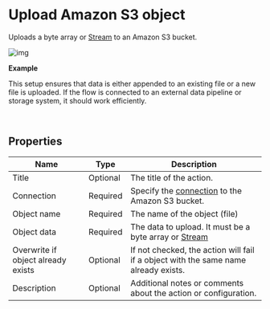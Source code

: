 # Upload Amazon S3 object

Uploads a byte array or [Stream](https://learn.microsoft.com/en-us/dotnet/api/system.io.stream) to an Amazon S3 bucket.

![img](https://profitbasedocs.blob.core.windows.net/flowimages/uppload-s3obj.png)

**Example**

This setup ensures that data is either appended to an existing file or a new file is uploaded. If the flow is connected to an external data pipeline or storage system, it should work efficiently.


<br/>

## Properties

| Name             | Type      |Description                                             |
|------------------|-----------|--------------------------------------------------------|
| Title       | Optional |  The title of the action.   |
| Connection       | Required  | Specify the [connection](connecting-to-amazon-s3.md) to the Amazon S3 bucket.       |
| Object name        | Required  | The name of the object (file)  |
| Object data        | Required  | The data to upload. It must be a byte array or [Stream](https://learn.microsoft.com/en-us/dotnet/api/system.io.stream) |
| Overwrite if object already exists | Optional | If not checked, the action will fail if a object with the same name already exists. |
| Description | Optional | Additional notes or comments about the action or configuration. |

